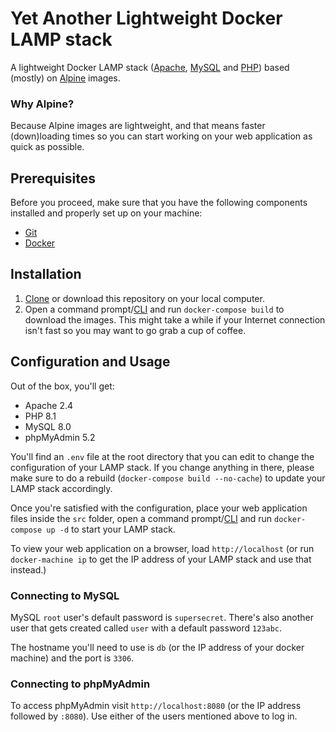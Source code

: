 # Yet Another Lightweight Docker LAMP stack
A lightweight Docker LAMP stack ([Apache](http://www.apache.org/), [MySQL](https://www.mysql.com/) and [PHP](http://php.net/)) based (mostly) on [Alpine](https://www.alpinelinux.org/about/) images.

### Why Alpine?

Because Alpine images are lightweight, and that means faster (down)loading times so you can start working on your web application as quick as possible.

## Prerequisites

Before you proceed, make sure that you have the following components installed and properly set up on your machine:

- [Git](https://git-scm.com/)
- [Docker](https://www.docker.com/get-started)

## Installation

1. [Clone](https://help.github.com/en/articles/cloning-a-repository) or download this repository on your local computer.
2. Open a command prompt/[CLI](https://en.wikipedia.org/wiki/Command-line_interface) and run `docker-compose build` to download the images. This might take a while if your Internet connection isn't fast so you may want to go grab a cup of coffee.

## Configuration and Usage

Out of the box, you'll get:

- Apache 2.4
- PHP 8.1
- MySQL 8.0
- phpMyAdmin 5.2

You'll find an `.env` file at the root directory that you can edit to change the configuration of your LAMP stack. If you change anything in there, please make sure to do a rebuild (`docker-compose build --no-cache`) to update your LAMP stack accordingly.

Once you're satisfied with the configuration, place your web application files inside the `src` folder, open a command prompt/[CLI](https://en.wikipedia.org/wiki/Command-line_interface) and run `docker-compose up -d` to start your LAMP stack.

To view your web application on a browser, load `http://localhost` (or run `docker-machine ip` to get the IP address of your LAMP stack and use that instead.)

### Connecting to MySQL

MySQL `root` user's default password is `supersecret`. There's also another user that gets created called `user` with a default password `123abc`.

The hostname you'll need to use is `db` (or the IP address of your docker machine) and the port is `3306`.

### Connecting to phpMyAdmin

To access phpMyAdmin visit `http://localhost:8080` (or the IP address followed by `:8080`). Use either of the users mentioned above to log in.
